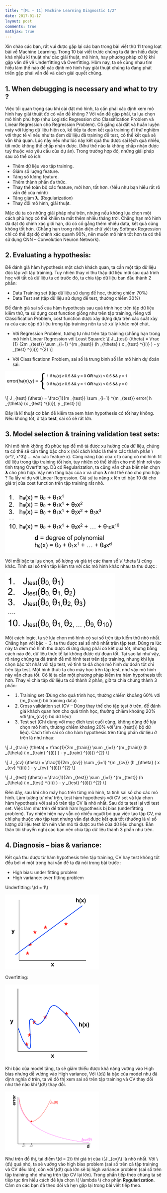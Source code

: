 ```yaml
---
title: "[ML – 11] Machine Learning Diagnostic 1/2"
date: 2017-01-17
layout: post
comments: true
mathjax: true
---
```


Xin chào các bạn, rất vui được gặp lại các bạn trong bài viết thứ 11 trong loạt bài về Machine Learning. Trong 10 bài viết trước chúng ta đã tìm hiểu được khá nhiều kĩ thuật như các giải thuật, mô hình, hay phương pháp xử lý khi gặp vấn đề về Underfitting và Overfitting. Hôm nay, ta sẽ cùng nhau tìm hiểu làm thế nào để xác định mô hình hay giải thuật chúng ta đang phát triển gặp phải vấn đề và cách giải quyết chúng.

## 1. When debugging is necessary and what to try ?

Việc tối quan trọng sau khi cài đặt mô hình, ta cần phải xác định xem mô hình hay giải thuật đó có vấn đề không ? Với vấn đề gặp phải, ta lựa chọn mô hình phù hợp (như Logistic Regression cho Classification Problem và Linear Regression cho Regression Problem). Cố gắng cài đặt và huấn luyện máy với lượng dữ liệu hiện có, kế tiếp ta đem kết quả training đi thử nghiệm với thực tế vì nếu như ta đem dữ liệu đã training để test, có thể kết quả sẽ vẫn khả quan. Lúc này nếu như lúc này kết quả thu được sai lệch quá nhiều, tới mức không thể chấp nhận được. (Như thế nào là không chấp nhận được tuỳ thuộc vào yêu cầu của dự án). Trong trường hợp đó, những giải pháp sau có thể có ích:

* Thêm dữ liệu vào tập training.
* Giảm số lượng feature.
* Tăng số lượng feature.
* Thêm thành phần đa thức.
* Thay thế toàn bộ các feature, mới hơn, tốt hơn. (Nếu như bạn hiểu rất rõ vấn đề của mình)
* Tăng giảm 𝝺. (Regularization)
* Thay đổi mô hình, giải thuật.

Mặc dù ta có những giải pháp như trên, nhưng nếu không lựa chọn một cách phù hợp có thể khiến ta mất thêm nhiều tháng trời. Chẳng hạn mô hình đã đạt độ chính xác giới hạn, dù có cố gắng thêm nhiều data, kết quả cũng không tốt hơn. (Chẳng hạn trong nhận diện chữ viết tay Softmax Regression chỉ có thể đạt độ chính xác quanh 90%, nên muốn mô hình tốt hơn ta có thể sử dụng CNN – Convolution Neuron Network).

## 2. Evaluating a hypothesis:

Để đánh giá hàm hypothesis một cách khách quan, ta cần một tập dữ liệu độc lập với tập training. Tuy nhiên thay vì thu thập dữ liệu mới sau quá trình học với tất cả dữ liệu ta có trước đó, ta chia tập dữ liệu ban đầu thành 2 phần:

* Data Training set (tập dữ liệu sử dụng để học, thường chiếm 70%)
* Data Test set (tập dữ liệu sử dụng để test, thường chiếm 30%)

Để đánh giá sai số của hàm hypothesis sau quá trình học trên tập dữ liệu kiểm thử, ta sử dụng cost function giống như trên tập training, riêng với Classification Problem, cost function được xây dựng dựa trên xác suất xảy ra của các cặp dữ liệu trong tập training nên ta sẽ xử lý khác một chút.

* Với Regression Problem, tương tự như trên tập training (chẳng hạn trong mô hình Linear Regression với Least Square): 
\\[ J _{test} (\theta) = \frac {1} {2m _{test}} \sum _{i=1} ^{m _{test}} (h _{\theta} ( x _{test} ^{(i)} ) - y _{test} ^{(i)}) ^{2} \\]

* Với Classificationn Problem, sai số là trung bình số lần mô hình dự đoán sai:

<img src="/assets/content_images/ml11-01.png" alt = "" width = "80%">

\\[ J _{test} (\theta) = \frac{1}{m _{test}} \sum _{i=1} ^{m _{test}} error( h _{\theta} (x _{test} ^{(i)}), y _{test} )\\]

Đây là kĩ thuật cơ bản để kiểm tra xem hàm hypothesis có tốt hay không. Nếu không tốt, ở tập **test**, sai số sẽ rất lớn.

## 3. Model selection & training validation test sets:

Khi mô hình không đủ phức tạp để mô tả được xu hướng của dữ liệu, chúng ta có thể sẽ cần tăng bậc cho x (nói cách khác là thêm các thành phần \\(x^2, x^3\\) … vào các feature x). Càng nâng bậc của x ta càng có mô hình fit dữ liệu trong tập training tốt hơn, tuy nhiên có thể khiến cho mô hình rơi vào tình trạng Overfitting. Dù có Regularization, ta cũng vẫn chưa biết nên chọn 𝝺 cho phù hợp. Vậy nên tăng bậc của x và chọn 𝝺 như thế nào cho phù hợp ?
Ta lấy ví dụ với Linear Regression. Giả sử ta nâng x lên tới bậc 10 đã cho giá trị của cost function trên tập training rất nhỏ. 

<img src="/assets/content_images/ml11-02.png" alt = "" width = "80%">

Với mỗi bậc ta lựa chọn, số lượng và giá trị các tham số \\( \theta \\) cũng khác. Tính sai số trên tập kiểm tra với các mô hình khác nhau ta thu được :

<img src="/assets/content_images/ml11-03.png" alt = "" width = "70%">

Một cách logic, ta sẽ lựa chọn mô hình có sai số trên tập kiểm thử nhỏ nhất. Chẳng hạn với bậc = 3, ta thu được sai số nhỏ nhất trên tập test. Đúng ra lúc này ta đem mô hình thu được đi ứng dụng phải có kết quả tốt, nhưng bằng cách nào đó, dữ liệu thực tế lại không được dự đoán tốt. Tại sao lại như vậy, rõ ràng chúng ta đã tránh để mô hình test trên tập training, nhưng khi lựa chọn bậc tốt nhất với tập test, vô tình ta đã chọn mô hình dự đoán tốt chỉ trên tập test. Một hình thức ta cho máy học trên tập test, như vậy mô hình này vẫn chưa tốt. Có lẽ ta cần một phương pháp kiểm tra hàm hypothesis tốt hơn.
Thay vì chia tập dữ liệu ta có thành 2 phần, giờ ta chia chúng thành 3 phần:

* 1. Training set (Dùng cho quá trình học, thường chiếm khoảng 60% với (m_{train}) bộ training data)
* 2. Cross validation set (CV – Dùng thay thế cho tập test ở trên, để đánh giá khách quan hơn cho quá trình học, thường chiếm khoảng 20% với \\(m_{cv}\\) bộ dữ liệu)
* 3. Test set (Chỉ dùng với mục đích test cuối cùng, không dùng để lựa chọn mô hình, thường chiếm khoảng 20% với \\(m_{test}\\) bộ dữ liệu).
Cách tính sai số cho hàm hypothesis trên từng phần dữ liệu ở trên là như nhau:

\\[ J _{train} (\theta) = \frac{1}{2m _{train}} \sum _{i=1} ^{m _{train}} (h _{\theta} ( x _{train} ^{(i)} ) - y _{train} ^{(i)}) ^{2} \\]

\\[ J _{cv} (\theta) = \frac{1}{2m _{cv}} \sum _{i=1} ^{m _{cv}} (h _{\theta} ( x _{cv} ^{(i)} ) - y _{cv} ^{(i)}) ^{2} \\]

\\[ J _{test} (\theta) = \frac{1}{2m _{test}} \sum _{i=1} ^{m _{test}} (h _{\theta} ( x _{test} ^{(i)} ) - y _{test} ^{(i)}) ^{2} \\]

Đến đây, sau khi cho máy học trên từng mô hình, ta tính sai số cho các mô hình. Làm tương tự như trên, test hàm hypothesis với CV set và lựa chọn hàm hypothesis với sai số trên tập CV là nhỏ nhất. Sau đó ta test lại với test set.
Việc làm như trên để tránh hàm hypothesis bị bias (underfitting problem). Tuy nhiên hiện nay vẫn có nhiều người bỏ qua việc tạo tập CV, mà chỉ phụ thuộc vào tập test nhưng vẫn đạt được kết quả tốt (thường là vì số lượng dữ liệu test lớn nên vẫn mô tả được xu thế của dữ liệu chung). Bản thân tôi khuyến nghị các bạn nên chia tập dữ liệu thành 3 phần như trên.

## 4. Diagnosis – bias & variance:

Kết quả thu được từ hàm hypothesis trên tập training, CV hay test không tốt đều bởi vì một trong hai vấn đề ta đã nói trong bài trước :

* High bias: under fitting problem
* High variance: over fitting problem

Underfitting: \\(d = 1\\)

<img src="/assets/content_images/ml11-04.png" alt = "" width = "60%">

Overfitting: 

<img src="/assets/content_images/ml11-05.png" alt = "" width = "60%">

Khi bậc của model tăng, ta sẽ giảm thiểu được khả năng vướng vào High bias nhưng dễ vướng vào High variance. Với \\(d\\) là bậc của model như đã định nghĩa ở trên, ta vẽ đồ thị xem sai số trên tập training và CV thay đổi như thế nào khi \\(d\\) thay đổi.

<img src="/assets/content_images/ml11-06.png" alt = "" width = "60%">

Như trên đồ thị, tại điểm \\(d = 2\\) thì giá trị của \\(J _{cv}\\) là nhỏ nhất. Với \\(d\\) quá nhỏ, ta sẽ vướng vào high bias problem (sai số trên cả tập training và CV đều lớn), còn với \\(d\\) quá lớn sẽ bị high variance problem (sai số trên tập training nhỏ nhưng trên tập CV lại lớn).
Trong phần tiếp theo chúng ta sẽ tiếp tục tìm hiểu cách để lựa chọn \\( \lambda \\) cho phần **Regularization**. Cảm ơn các bạn đã theo dõi và hẹn gặp lại trong bài viết tiếp theo.
